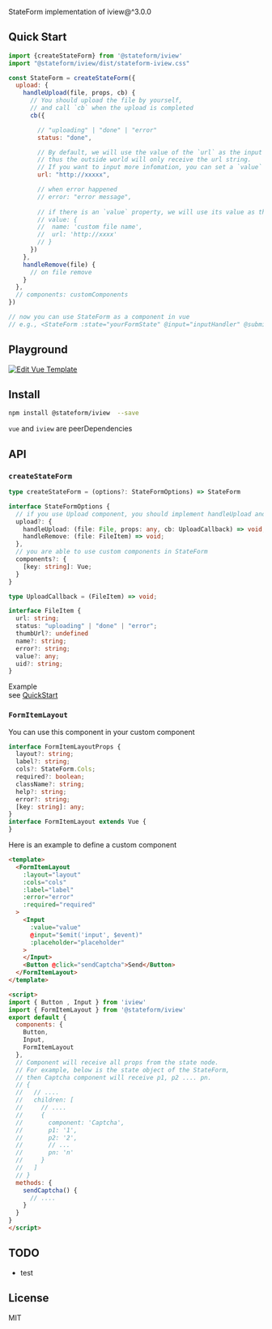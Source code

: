 StateForm implementation of iview@^3.0.0

## Quick Start  
```js  
import {createStateForm} from '@stateform/iview'
import "@stateform/iview/dist/stateform-iview.css"

const StateForm = createStateForm({
  upload: {
    handleUpload(file, props, cb) {
      // You should upload the file by yourself,
      // and call `cb` when the upload is completed
      cb({

        // "uploading" | "done" | "error"
        status: "done", 

        // By default, we will use the value of the `url` as the input value of this upload,
        // thus the outside world will only receive the url string.
        // If you want to input more infomation, you can set a `value` property, see below
        url: "http://xxxxx",

        // when error happened
        // error: "error message",
        
        // if there is an `value` property, we will use its value as the input value
        // value: {
        //  name: 'custom file name',
        //  url: 'http://xxxx'
        // }
      })
    },
    handleRemove(file) {
      // on file remove
    }
  },
  // components: customComponents
})

// now you can use StateForm as a component in vue 
// e.g., <StateForm :state="yourFormState" @input="inputHandler" @submit="submitHandler" />
```

## Playground  
[![Edit Vue Template](https://codesandbox.io/static/img/play-codesandbox.svg)](https://codesandbox.io/s/n1ky641y70?module=%2Fsrc%2FformState.js)

## Install   
```sh  
npm install @stateform/iview  --save
```
`vue` and `iview` are peerDependencies

## API  
### `createStateForm`  
```ts  
type createStateForm = (options?: StateFormOptions) => StateForm

interface StateFormOptions {
  // if you use Upload component, you should implement handleUpload and handleRemove 
  upload?: {
    handleUpload: (file: File, props: any, cb: UploadCallback) => void;
    handleRemove: (file: FileItem) => void;
  },
  // you are able to use custom components in StateForm
  components?: {
    [key: string]: Vue;
  }
}

type UploadCallback = (FileItem) => void;

interface FileItem {
  url: string;
  status: "uploading" | "done" | "error";
  thumbUrl?: undefined
  name?: string;
  error?: string;
  value?: any;
  uid?: string;
}
```
Example  
see [QuickStart](#quick-start)

### `FormItemLayout`  
You can use this component in your custom component   
```ts  
interface FormItemLayoutProps {
  layout?: string;
  label?: string;
  cols?: StateForm.Cols;
  required?: boolean;
  className?: string;
  help?: string;
  error?: string;
  [key: string]: any;
}
interface FormItemLayout extends Vue {
}
```
Here is an example to define a custom component 
```html   
<template>
  <FormItemLayout
    :layout="layout"
    :cols="cols"
    :label="label"
    :error="error"
    :required="required"
  >
    <Input
      :value="value"
      @input="$emit('input', $event)"
      :placeholder="placeholder"
    >
    </Input>
    <Button @click="sendCaptcha">Send</Button>
  </FormItemLayout>
</template>

<script>
import { Button , Input } from 'iview'
import { FormItemLayout } from '@stateform/iview'  
export default {
  components: {
    Button,
    Input,
    FormItemLayout
  },
  // Component will receive all props from the state node.
  // For example, below is the state object of the StateForm, 
  // then Captcha component will receive p1, p2 .... pn.
  // {
  //   // ....
  //   children: [
  //     // ....
  //     {
  //       component: 'Captcha',
  //       p1: '1',
  //       p2: '2',
  //       // ...
  //       pn: 'n'
  //     }
  //   ]
  // }
  methods: {
    sendCaptcha() {
      // ....
    }
  }
}
</script>

```

## TODO  
* test


## License  
MIT
